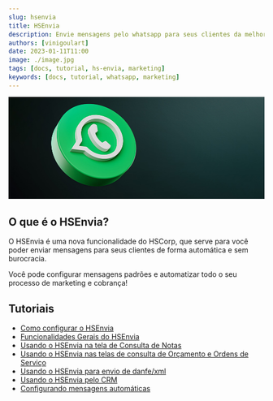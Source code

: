 ```yaml
---
slug: hsenvia
title: HSEnvia
description: Envie mensagens pelo whatsapp para seus clientes da melhor maneira!
authors: [vinigoulart]
date: 2023-01-11T11:00
image: ./image.jpg
tags: [docs, tutorial, hs-envia, marketing]
keywords: [docs, tutorial, whatsapp, marketing]
---
```


![banner](./image.jpg)

## O que é o HSEnvia?

O HSEnvia é uma nova funcionalidade do HSCorp, que serve para você poder enviar mensagens para seus clientes de forma automática e sem burocracia.

Você pode configurar mensagens padrões e automatizar todo o seu processo de marketing e cobrança!

## Tutoriais

- [Como configurar o HSEnvia](/faq/como-configurar-hsenvia)
- [Funcionalidades Gerais do HSEnvia](/faq/como-utilizar-hsenvia#funcionalidades-gerais)
- [Usando o HSEnvia na tela de Consulta de Notas](/faq/como-utilizar-hsenvia#usando-o-hsenvia-na-tela-de-consulta-de-notas)
- [Usando o HSEnvia nas telas de consulta de Orçamento e Ordens de Serviço](/faq/como-utilizar-hsenvia#usando-o-hsenvia-nas-telas-de-consulta-de-orçamento-e-ordens-de-serviço)
- [Usando o HSEnvia para envio de danfe/xml](/faq/como-utilizar-hsenvia#usando-hsenvia-para-envio-de-danfexml)
- [Usando o HSEnvia pelo CRM](/faq/como-utilizar-hsenvia#usando-hsenvia-pelo-crm)
- [Configurando mensagens automáticas](/faq/como-utilizar-hsenvia#configurando-mensagens-automáticas)
